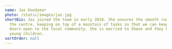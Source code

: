 ```yaml
---
name: Jaz Goodyear
photo: /static/images/jaz.jpg
shortBio: Jaz joined the team in early 2018. She ensures the smooth running of
  the centre, keeping on top of a mountain of tasks so that we can keep our
  doors open to the local community. She is married to Shane and they have two
  young children.
sortOrder: null
---
```


